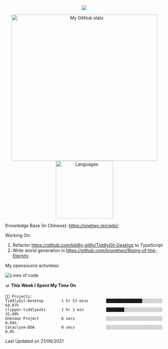 <a href="https://github.com/linonetwo">
    <p align="center">
        <img src="https://github-profile-trophy.vercel.app/?username=linonetwo&column=7&theme=onedark"/>
    </p>
</a>
<a align="center" href="https://github.com/linonetwo">
  <p align="center">
    <img src="https://github-readme-stats.vercel.app/api?username=linonetwo&show_icons=true&count_private=true" alt="My GitHub stats" width="465"/>
    <img src="https://github-readme-stats.vercel.app/api/top-langs/?username=linonetwo&layout=compact&langs_count=10" alt="Languages" height="183">
  </p>
</a>

Knowledge Base (In Chinese): https://onetwo.ren/wiki/

Working On: 

1. Refactor https://github.com/tiddly-gittly/TiddlyGit-Desktop to TypeScript
1. Write world generation in https://github.com/linonetwo/Rising-of-the-Eternity

My opensource activieies:

<!--START_SECTION:waka-->
![Lines of code](https://img.shields.io/badge/From%20Hello%20World%20I%27ve%20Written-2.5%20million%20lines%20of%20code-blue)

📊 **This Week I Spent My Time On** 

```text
🐱‍💻 Projects: 
TiddlyGit-Desktop        1 hr 53 mins        ████████████████░░░░░░░░░   64.87% 
clipper-tiddlywiki       1 hr 1 min          ████████░░░░░░░░░░░░░░░░░   35.09% 
Unknown Project          0 secs              ░░░░░░░░░░░░░░░░░░░░░░░░░   0.04% 
Cataclysm-DDA            0 secs              ░░░░░░░░░░░░░░░░░░░░░░░░░   0.0%

```


 Last Updated on 21/06/2021
<!--END_SECTION:waka-->
